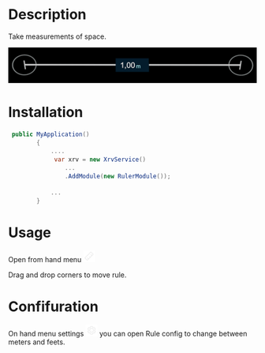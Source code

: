 # Description

Take measurements of space.

![snapshot](images/snapshot.png)

# Installation

```csharp
 public MyApplication()
        {
            ....
             var xrv = new XrvService()
                ...
                .AddModule(new RulerModule());

            ...
        }
```

# Usage

Open from hand menu ![snapshot](images/measure.png)

Drag and drop corners to move rule.

# Confifuration

On hand menu settings ![](../images/settings.png) you can open Rule config to change between meters and feets.
